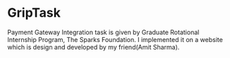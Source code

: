 # GripTask
Payment Gateway Integration task is given by Graduate Rotational Internship Program, The Sparks Foundation. I implemented it on a website which is design and developed by my friend(Amit Sharma). 
